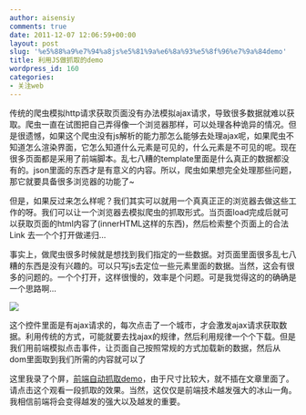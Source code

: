 ```yaml
---
author: aisensiy
comments: true
date: 2011-12-07 12:06:59+00:00
layout: post
slug: '%e5%88%a9%e7%94%a8js%e5%81%9a%e6%8a%93%e5%8f%96%e7%9a%84demo'
title: 利用JS做抓取的demo
wordpress_id: 160
categories:
- 关注web
---
```


传统的爬虫模拟http请求获取页面没有办法模拟ajax请求，导致很多数据就难以获取。爬虫一直在试图把自己弄得像一个浏览器那样，可以处理各种诡异的情况。但是很遗憾，如果这个爬虫没有js解析的能力那怎么能够去处理ajax呢，如果爬虫不知道怎么渲染界面，它怎么知道什么元素是可见的，什么元素是不可见的呢。现在很多页面都是采用了前端脚本。乱七八糟的template里面是什么真正的数据都没有的。json里面的东西才是有意义的内容。所以，爬虫如果想完全处理那些问题，那它就要具备很多浏览器的功能了~

但是，如果反过来怎么样呢？我们其实可以就用一个真真正正的浏览器去做这些工作的呀。我们可以让一个浏览器去模拟爬虫的抓取形式。当页面load完成后就可以获取页面的html内容了(innerHTML这样的东西)，然后检索整个页面上的合法Link 去一个个打开做递归...

事实上，做爬虫很多时候就是想找到我们指定的一些数据。对页面里面很多乱七八糟的东西是没有兴趣的。可以只写js去定位一些元素里面的数据。当然，这会有很多的问题的。一个个打开，这样很慢的，效率是个问题。可是我觉得这的的确确是一个思路啊...

[![](http://www.aisensiy.com/wp-content/uploads/2011/12/QQ%E6%88%AA%E5%9B%BE2011120719274111111111.png)](http://www.aisensiy.com/wp-content/uploads/2011/12/QQ%E6%88%AA%E5%9B%BE2011120719274111111111.png)

这个控件里面是有ajax请求的，每次点击了一个城市，才会激发ajax请求获取数据。利用传统的方式，可能就要去找ajax的规律，然后利用规律一个个下载。但是我们用前端模拟点击事件，让页面自己按照常规的方式加载新的数据，然后从dom里面取到我们所需的内容就可以了

这里我录了个屏，[前端自动抓取demo](http://www.aisensiy.com/wp-content/uploads/2011/12/renren2.swf)，由于尺寸比较大，就不插在文章里面了。请点击这个观看一段抓取的效果。当然，这仅仅是前端技术越发强大的冰山一角。我相信前端将会变得越发的强大以及越发的重要。
